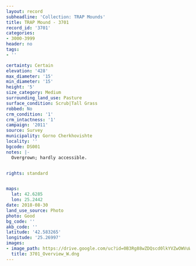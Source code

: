 ```yaml
---
layout: record
subheadline: 'Collection: TRAP Mounds'
title: TRAP Mound - 3701
record_id: '3701'
categories:
- 3000-3999
header: no
tags:
- ''

certainty: Certain
elevation: '428'
max_diameter: '15'
min_diameter: '15'
height: '5'
size_category: Medium
surrounding_land_use: Pasture
surface_condition: Scrub|Tall Grass
robbed: No
crm_condition: '1'
crm_intactness: '1'
campaign: '2011'
source: Survey
municipality: Gorno Cherkhovishte
locality: ''
bgcode: DS001
notes: |-
  Overgrown; hardly accessible.


rights: standard


maps:
  lat: 42.6285
  lon: 25.2442
date: 2018-08-30
land_use_source: Photo
photo: Good
bg_code: ''
akb_code: ''
latitude: '42.583265'
longitude: '25.26997'
images:
- image_path: https://drive.google.com/uc?id=0B3Rg88wZDQscd0lkYVZwOWVuWnc
  title: 3701_Overview_W.dng
---
```

